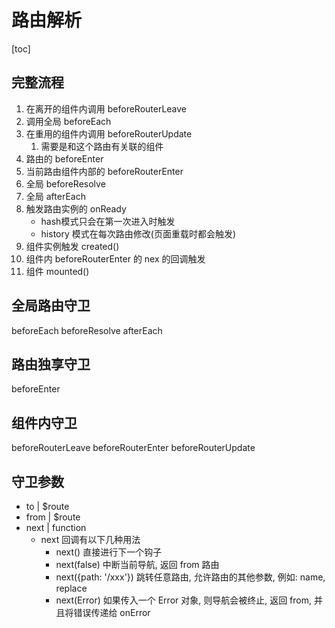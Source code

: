 

# 路由解析

[toc]

## 完整流程

1. 在离开的组件内调用 beforeRouterLeave
2. 调用全局 beforeEach
3. 在重用的组件内调用 beforeRouterUpdate
   1. 需要是和这个路由有关联的组件
4. 路由的 beforeEnter
5. 当前路由组件内部的 beforeRouterEnter
6. 全局 beforeResolve
7. 全局 afterEach
8. 触发路由实例的 onReady
   + hash模式只会在第一次进入时触发
   + history 模式在每次路由修改(页面重载时都会触发)
9.  组件实例触发 created()
10. 组件内 beforeRouterEnter 的 nex 的回调触发
11. 组件 mounted()

## 全局路由守卫

beforeEach
beforeResolve
afterEach

## 路由独享守卫

beforeEnter

## 组件内守卫

beforeRouterLeave
beforeRouterEnter
beforeRouterUpdate

## 守卫参数
+ to | $route
+ from | $route
+ next | function
  + next 回调有以下几种用法
    + next() 直接进行下一个钩子
    + next(false) 中断当前导航, 返回 from 路由
    + next({path: '/xxx'}) 跳转任意路由, 允许路由的其他参数, 例如: name, replace
    + next(Error) 如果传入一个 Error 对象, 则导航会被终止, 返回 from, 并且将错误传递给 onError